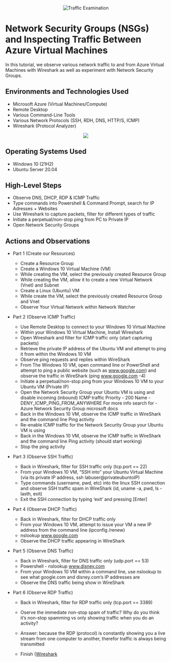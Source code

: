 <p align="center">
<img src="https://i.imgur.com/Ua7udoS.png" alt="Traffic Examination"/>
</p>

<h1>Network Security Groups (NSGs) and Inspecting Traffic Between Azure Virtual Machines</h1>
In this tutorial, we observe various network traffic to and from Azure Virtual Machines with Wireshark as well as experiment with Network Security Groups. <br />


<h2>Environments and Technologies Used</h2>

- Microsoft Azure (Virtual Machines/Compute)
- Remote Desktop
- Various Command-Line Tools
- Various Network Protocols (SSH, RDH, DNS, HTTP/S, ICMP)
- Wireshark (Protocol Analyzer)
<p align="center">
<img src="[Wireshark](https://user-images.githubusercontent.com/128350155/227862713-4cdaa254-1cfe-4320-9fb8-09b0c1aff472.jpg" />
<p/>
<h2>Operating Systems Used </h2>

- Windows 10 (21H2)
- Ubuntu Server 20.04

<h2>High-Level Steps</h2>
 
 - Observe DNS, DHCP, RDP & ICMP Traffic
 - Type commands into Powershell & Command Prompt, search for IP Adresses + Websites
 - Use Wireshark to capture packets, filter for different types of traffic
 - Initiate a perpetual/non-stop ping from PC to Private IP
 - Open Network Security Groups
 
 <h2>Actions and Observations</h2>
 
- Part 1 (Create our Resources)
  - Create a Resource Group
  - Create a Windows 10 Virtual Machine (VM)
  - While creating the VM, select the previously created Resource Group
  - While creating the VM, allow it to create a new Virtual Network (Vnet) and Subnet
  - Create a Linux (Ubuntu) VM
  - While create the VM, select the previously created Resource Group and Vnet
  - Observe Your Virtual Network within Network Watcher

- Part 2 (Observe ICMP Traffic)
  - Use Remote Desktop to connect to your Windows 10 Virtual Machine
  - Within your Windows 10 Virtual Machine, Install Wireshark
  - Open Wireshark and filter for ICMP traffic only (start capturing packets)
  - Retrieve the private IP address of the Ubuntu VM and attempt to ping it from within the Windows 10 VM
  - Observe ping requests and replies within WireShark
  - From The Windows 10 VM, open command line or PowerShell and attempt to ping a public website (such as www.google.com) and observe the traffic in WireShark (ping www.google.com -4)
  - Initiate a perpetual/non-stop ping from your Windows 10 VM to your Ubuntu VM (Private IP)
  - Open the Network Security Group your Ubuntu VM is using and disable incoming (inbound) ICMP traffic
Priority - 200
Name - DENY_ICMP_PING_FROM_ANYWHERE
For more info search for - Azure Network Security Group microsoft docs
  - Back in the Windows 10 VM, observe the ICMP traffic in WireShark and the command line Ping activity
  - Re-enable ICMP traffic for the Network Security Group your Ubuntu VM is using
  - Back in the Windows 10 VM, observe the ICMP traffic in WireShark and the command line Ping activity (should start working)
  - Stop the ping activity

- Part 3 (Observe SSH Traffic)
  - Back in Wireshark, filter for SSH traffic only (tcp.port == 22)
  - From your Windows 10 VM, “SSH into” your Ubuntu Virtual Machine (via its private IP address, ssh labuser@privateubuntoIP)
  - Type commands (username, pwd, etc) into the linux SSH connection and observe SSH traffic spam in WireShark (id, uname -a, pwd, ls -lasth, exit)
  - Exit the SSH connection by typing ‘exit’ and pressing [Enter] 

- Part 4 (Observe DHCP Traffic)
  - Back in Wireshark, filter for DHCP traffic only 
  - From your Windows 10 VM, attempt to issue your VM a new IP address from the command line (ipconfig /renew) 
  - nslookup www.google.com
  - Observe the DHCP traffic appearing in WireShark

- Part 5 (Observe DNS Traffic)
  - Back in Wireshark, filter for DNS traffic only (udp.port == 53)
  - Powershell - nslookup www.disney.com
  - From your Windows 10 VM within a command line, use nslookup to see what google.com and disney.com’s IP addresses are
  - Observe the DNS traffic being show in WireShark

- Part 6 (Observe RDP Traffic)
  - Back in Wireshark, filter for RDP traffic only (tcp.port == 3389)
  - Oserve the immediate non-stop spam of traffic? Why do you think it’s non-stop spamming vs only showing traffic when you do an activity?
  - Answer: because the RDP (protocol) is constantly showing you a live stream from one computer to another, therefor traffic is always being transmitted
  
  - Finish
([Wireshark](https://user-images.githubusercontent.com/128350155/227862713-4cdaa254-1cfe-4320-9fb8-09b0c1aff472.jpg)
